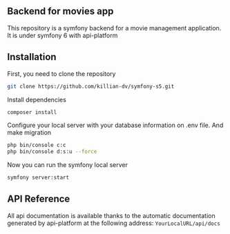 
## Backend for movies app

This repository is a symfony backend for a movie management application. It is under symfony 6 with api-platform

## Installation

First, you need to clone the repository

```bash
git clone https://github.com/killian-dv/symfony-s5.git
```
Install dependencies
```bash
composer install
```
Configure your local server with your database information on .env file. And make migration
```bash
php bin/console c:c
php bin/console d:s:u --force
```
Now you can run the symfony local server
```bash
symfony server:start
```
## API Reference
All api documentation is available thanks to the automatic documentation generated by api-platform at the following address: `YourLocalURL/api/docs`


